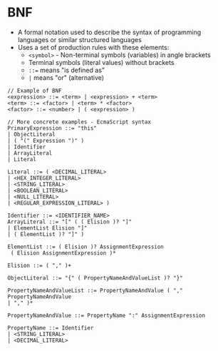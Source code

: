  # BNF
- A formal notation used to describe the syntax of programming languages or similar structured languages
- Uses a set of production rules with these elements:
  - `<symbol>` - Non-terminal symbols (variables) in angle brackets
  - Terminal symbols (literal values) without brackets
  - `::=` means "is defined as"
  - `|` means "or" (alternative)

```bnf
// Example of BNF
<expression> ::= <term> | <expression> + <term>
<term> ::= <factor> | <term> * <factor>
<factor> ::= <number> | ( <expression> )

// More concrete examples - EcmaScript syntax
PrimaryExpression ::= "this"
| ObjectLiteral
| ( "(" Expression ")" )
| Identifier
| ArrayLiteral
| Literal

Literal ::= ( <DECIMAL_LITERAL>
| <HEX_INTEGER_LITERAL>
| <STRING_LITERAL>
| <BOOLEAN_LITERAL>
| <NULL_LITERAL>
| <REGULAR_EXPRESSION_LITERAL> )

Identifier ::= <IDENTIFIER_NAME>
ArrayLiteral ::= "[" ( ( Elision )? "]"
| ElementList Elision "]"
| ( ElementList )? "]" )

ElementList ::= ( Elision )? AssignmentExpression
 ( Elision AssignmentExpression )*

Elision ::= ( "," )+

ObjectLiteral ::= "{" ( PropertyNameAndValueList )? "}"

PropertyNameAndValueList ::= PropertyNameAndValue ( "," PropertyNameAndValue
| "," )*

PropertyNameAndValue ::= PropertyName ":" AssignmentExpression

PropertyName ::= Identifier
| <STRING_LITERAL>
| <DECIMAL_LITERAL>
```
